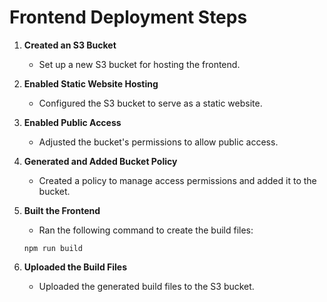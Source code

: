 # Frontend Deployment Steps

1. **Created an S3 Bucket**

    - Set up a new S3 bucket for hosting the frontend.

2. **Enabled Static Website Hosting**

    - Configured the S3 bucket to serve as a static website.

3. **Enabled Public Access**

    - Adjusted the bucket's permissions to allow public access.

4. **Generated and Added Bucket Policy**

    - Created a policy to manage access permissions and added it to the bucket.

5. **Built the Frontend**

    - Ran the following command to create the build files:

    ```
    npm run build
    ```

6. **Uploaded the Build Files**
    - Uploaded the generated build files to the S3 bucket.
